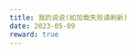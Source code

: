 ```yaml
---
title: 我的说说(如加载失败请刷新)
date: 2023-05-09
reward: true
---
```


<script src="https://jsd.cky.codes/npm/qexo-static/hexo/talks.min.js"></script>
<link rel="stylesheet" href="https://jsd.cky.codes/npm/qexo-static/hexo/talks.min.css">
<div id="qexot"></div>
<script>showQexoTalks("qexot", "https://bk.shengqibaozao.eu.org", 7)</script>